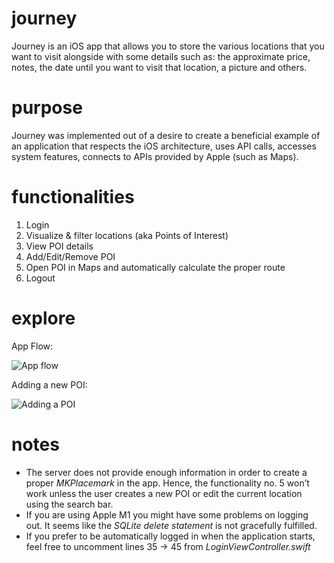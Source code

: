# journey
Journey is an iOS app that allows you to store the various locations that you want to visit alongside with some details such as: the approximate price, notes, the date until you want to visit that location, a picture and others.

# purpose
Journey was implemented out of a desire to create a beneficial example of an application that respects the iOS architecture, uses API calls, accesses system features, connects to APIs provided by Apple (such as Maps).

# functionalities
1. Login
2. Visualize & filter locations (aka Points of Interest)
3. View POI details
4. Add/Edit/Remove POI
5. Open POI in Maps and automatically calculate the proper route 
6. Logout

# explore
App Flow:

![App flow](https://i.ibb.co/Js0VMj8/image.png)

Adding a new POI:

![Adding a POI](https://s9.gifyu.com/images/ezgif.com-gif-maker9dc9d74ce111e63d.gif)

# notes
- The server does not provide enough information in order to create a proper *MKPlacemark* in the app. Hence, the functionality no. 5 won’t work unless the user creates a new POI or edit the current location using the search bar. 
- If you are using Apple M1 you might have some problems on logging out. It seems like the *SQLite delete statement* is not gracefully fulfilled. 
- If you prefer to be automatically logged in when the application starts, feel free to uncomment lines 35 -> 45 from *LoginViewController.swift*
